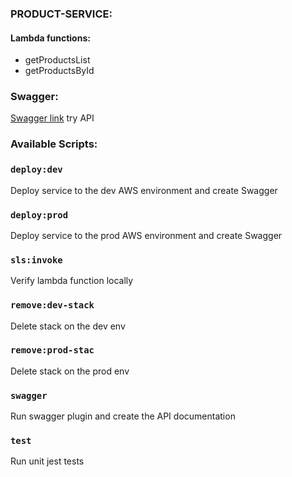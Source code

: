### PRODUCT-SERVICE:

#### Lambda functions:
- getProductsList
- getProductsById

### Swagger:
[Swagger link](https://27ryd2a6z9.execute-api.us-east-1.amazonaws.com/swagger) try API

### Available Scripts:
### `deploy:dev`

Deploy service to the dev AWS environment and create Swagger

### `deploy:prod`

Deploy service to the prod AWS environment and create Swagger

### `sls:invoke`

Verify lambda function locally

### `remove:dev-stack`

Delete stack on the dev env

### `remove:prod-stac`

Delete stack on the prod env

### `swagger`

Run swagger plugin and create the API documentation

### `test`

Run unit jest tests
